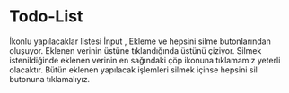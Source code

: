 # Todo-List 
İkonlu yapılacaklar listesi
İnput , Ekleme ve hepsini silme butonlarından oluşuyor.
Eklenen verinin üstüne tıklandığında üstünü çiziyor.
Silmek istenildiğinde eklenen verinin en sağındaki çöp ikonuna tıklamamız yeterli olacaktır.
Bütün eklenen yapılacak işlemleri silmek içinse hepsini sil butonuna tıklamalıyız.
